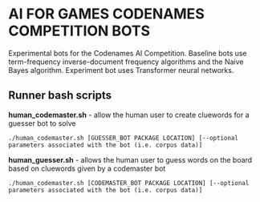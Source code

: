 # AI FOR GAMES CODENAMES COMPETITION BOTS

Experimental bots for the Codenames AI Competition. Baseline bots use term-frequency inverse-document frequency algorithms and the Naive Bayes algorithm. Experiment bot uses Transformer neural networks.

## Runner bash scripts

**human_codemaster.sh** - allow the human user to create cluewords for a guesser bot to solve
```
./human_codemaster.sh [GUESSER_BOT PACKAGE LOCATION] [--optional parameters associated with the bot (i.e. corpus data)]
```

**human_guesser.sh** - allows the human user to guess words on the board based on cluewords given by a codemaster bot
```
./human_codemaster.sh [CODEMASTER_BOT PACKAGE LOCATION] [--optional parameters associated with the bot (i.e. corpus data)]
```

